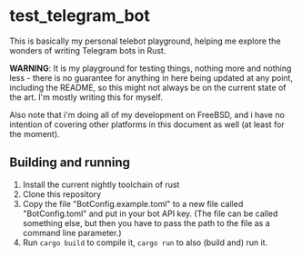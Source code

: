 # test_telegram_bot
This is basically my personal telebot playground, helping me explore
the wonders of writing Telegram bots in Rust.

**WARNING**: It is my playground for testing things, nothing more and
nothing less - there is no guarantee for anything in here being updated
at any point, including the README, so this might not always be on the
current state of the art. I'm mostly writing this for myself.

Also note that i'm doing all of my development on FreeBSD, and i have
no intention of covering other platforms in this document as well (at
least for the moment).

## Building and running
1. Install the current nightly toolchain of rust
2. Clone this repository
3. Copy the file "BotConfig.example.toml" to a new file called
   "BotConfig.toml" and put in your bot API key. (The file can be
   called something else, but then you have to pass the path to the
   file as a command line parameter.)
3. Run `cargo build` to compile it, `cargo run` to also (build and) run it.
